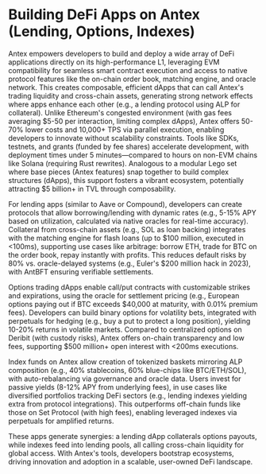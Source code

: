 # Building DeFi Apps on Antex (Lending, Options, Indexes)

Antex empowers developers to build and deploy a wide array of DeFi applications directly on its high-performance L1, leveraging EVM compatibility for seamless smart contract execution and access to native protocol features like the on-chain order book, matching engine, and oracle network. This creates composable, efficient dApps that can call Antex's trading liquidity and cross-chain assets, generating strong network effects where apps enhance each other (e.g., a lending protocol using ALP for collateral). Unlike Ethereum's congested environment (with gas fees averaging $5-50 per interaction, limiting complex dApps), Antex offers 50-70% lower costs and 10,000+ TPS via parallel execution, enabling developers to innovate without scalability constraints. Tools like SDKs, testnets, and grants (funded by fee shares) accelerate development, with deployment times under 5 minutes—compared to hours on non-EVM chains like Solana (requiring Rust rewrites). Analogous to a modular Lego set where base pieces (Antex features) snap together to build complex structures (dApps), this support fosters a vibrant ecosystem, potentially attracting $5 billion+ in TVL through composability.

For lending apps (similar to Aave or Compound), developers can create protocols that allow borrowing/lending with dynamic rates (e.g., 5-15% APY based on utilization, calculated via native oracles for real-time accuracy). Collateral from cross-chain assets (e.g., SOL as loan backing) integrates with the matching engine for flash loans (up to $100 million, executed in <100ms), supporting use cases like arbitrage: borrow ETH, trade for BTC on the order book, repay instantly with profits. This reduces default risks by 80% vs. oracle-delayed systems (e.g., Euler's $200 million hack in 2023), with AntBFT ensuring verifiable settlements.

Options trading dApps enable call/put contracts with customizable strikes and expirations, using the oracle for settlement pricing (e.g., European options paying out if BTC exceeds $40,000 at maturity, with 0.01% premium fees). Developers can build binary options for volatility bets, integrated with perpetuals for hedging (e.g., buy a put to protect a long position), yielding 10-20% returns in volatile markets. Compared to centralized options on Deribit (with custody risks), Antex offers on-chain transparency and low fees, supporting $500 million+ open interest with <200ms executions.

Index funds on Antex allow creation of tokenized baskets mirroring ALP composition (e.g., 40% stablecoins, 60% blue-chips like BTC/ETH/SOL), with auto-rebalancing via governance and oracle data. Users invest for passive yields (8-12% APY from underlying fees), in use cases like diversified portfolios tracking DeFi sectors (e.g., lending indexes yielding extra from protocol integrations). This outperforms off-chain funds like those on Set Protocol (with high fees), enabling leveraged indexes via perpetuals for amplified returns.

These apps generate synergies: a lending dApp collaterals options payouts, while indexes feed into lending pools, all calling cross-chain liquidity for global access. With Antex's tools, developers bootstrap ecosystems, driving innovation and adoption in a scalable, user-owned DeFi landscape.
